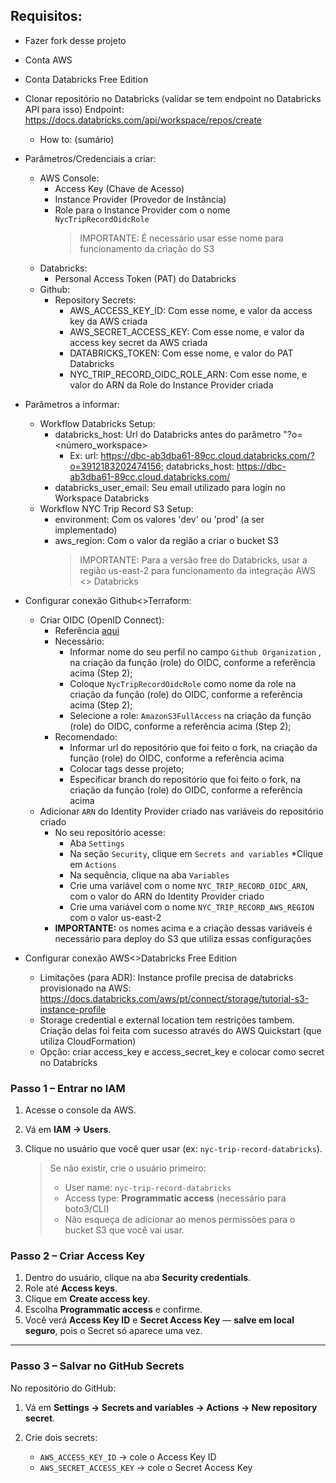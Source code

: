 ## **Requisitos:**
* Fazer fork desse projeto
* Conta AWS
* Conta Databricks Free Edition

* Clonar repositório no Databricks (validar se tem endpoint no Databricks API para isso)
  Endpoint: https://docs.databricks.com/api/workspace/repos/create
  * How to: (sumário)
* Parâmetros/Credenciais a criar:
  * AWS Console:
    * Access Key (Chave de Acesso)
    * Instance Provider (Provedor de Instância)
    * Role para o Instance Provider com o nome `NycTripRecordOidcRole` 
      > IMPORTANTE: É necessário usar esse nome para funcionamento da criação do S3
  * Databricks:
    * Personal Access Token (PAT) do Databricks
  * Github:
    * Repository Secrets:
      * AWS_ACCESS_KEY_ID: Com esse nome, e valor da access key da AWS criada
      * AWS_SECRET_ACCESS_KEY: Com esse nome, e valor da access key secret da AWS criada
      * DATABRICKS_TOKEN: Com esse nome, e valor do PAT Databricks
      * NYC_TRIP_RECORD_OIDC_ROLE_ARN: Com esse nome, e valor do ARN da Role do Instance Provider criada
* Parâmetros a informar:
  * Workflow Databricks Setup:
    * databricks_host: Url do Databricks antes do parâmetro "?o=<número_workspace>
      * Ex: url: https://dbc-ab3dba61-89cc.cloud.databricks.com/?o=3912183202474156; databricks_host: https://dbc-ab3dba61-89cc.cloud.databricks.com/
    * databricks_user_email: Seu email utilizado para login no Workspace Databricks
  * Workflow NYC Trip Record S3 Setup:
    * environment: Com os valores 'dev' ou 'prod' (a ser implementado)
    * aws_region: Com o valor da região a criar o bucket S3
      > IMPORTANTE: Para a versão free do Databricks, usar a região us-east-2 para funcionamento da integração AWS <> Databricks
* Configurar conexão Github<>Terraform:
  * Criar OIDC (OpenID Connect):
    * Referência [aqui](https://aws.amazon.com/pt/blogs/security/use-iam-roles-to-connect-github-actions-to-actions-in-aws/)
    * Necessário:
      * Informar nome do seu perfil no campo `Github Organization` , na criação da função (role) do OIDC, conforme a referência acima (Step 2);
      * Coloque `NycTripRecordOidcRole` como nome da role na criação da função (role) do OIDC, conforme a referência acima (Step 2);
      * Selecione a role: `AmazonS3FullAccess` na criação da função (role) do OIDC, conforme a referência acima (Step 2);
    * Recomendado:
      * Informar url do repositório que foi feito o fork, na criação da função (role) do OIDC, conforme a referência acima
      * Colocar tags desse projeto;
      * Especificar branch do repositório que foi feito o fork, na criação da função (role) do OIDC, conforme a referência acima
  * Adicionar `ARN` do Identity Provider criado nas variáveis do repositório criado
    * No seu repositório acesse:
      * Aba `Settings` 
      * Na seção `Security`, clique em `Secrets and variables` 
      *Clique em `Actions` 
      * Na sequência, clique na aba `Variables` 
      * Crie uma variável com o nome `NYC_TRIP_RECORD_OIDC_ARN`, com o valor do ARN do Identity Provider criado
      * Crie uma variável com o nome `NYC_TRIP_RECORD_AWS_REGION` com o valor us-east-2
    * **IMPORTANTE:** os nomes acima e a criação dessas variáveis é necessário para deploy do S3 que utiliza essas configurações

* Configurar conexão AWS<>Databricks Free Edition 
  * Limitações (para ADR): Instance profile precisa de databricks provisionado na AWS: https://docs.databricks.com/aws/pt/connect/storage/tutorial-s3-instance-profile
  * Storage credential e external location tem restrições tambem. Criação delas foi feita com sucesso através do AWS Quickstart (que utiliza CloudFormation)
  * Opção: criar access_key e access_secret_key e colocar como secret no Databricks




### **Passo 1 – Entrar no IAM**

1. Acesse o console da AWS.
2. Vá em **IAM → Users**.
3. Clique no usuário que você quer usar (ex: `nyc-trip-record-databricks`).

   > Se não existir, crie o usuário primeiro:
   >
   > * User name: `nyc-trip-record-databricks`
   > * Access type: **Programmatic access** (necessário para boto3/CLI)
   > * Não esqueça de adicionar ao menos permissões para o bucket S3 que você vai usar.



### **Passo 2 – Criar Access Key**

1. Dentro do usuário, clique na aba **Security credentials**.
2. Role até **Access keys**.
3. Clique em **Create access key**.
4. Escolha **Programmatic access** e confirme.
5. Você verá **Access Key ID** e **Secret Access Key** — **salve em local seguro**, pois o Secret só aparece uma vez.

---

### **Passo 3 – Salvar no GitHub Secrets**

No repositório do GitHub:

1. Vá em **Settings → Secrets and variables → Actions → New repository secret**.
2. Crie dois secrets:

   * `AWS_ACCESS_KEY_ID` → cole o Access Key ID
   * `AWS_SECRET_ACCESS_KEY` → cole o Secret Access Key


